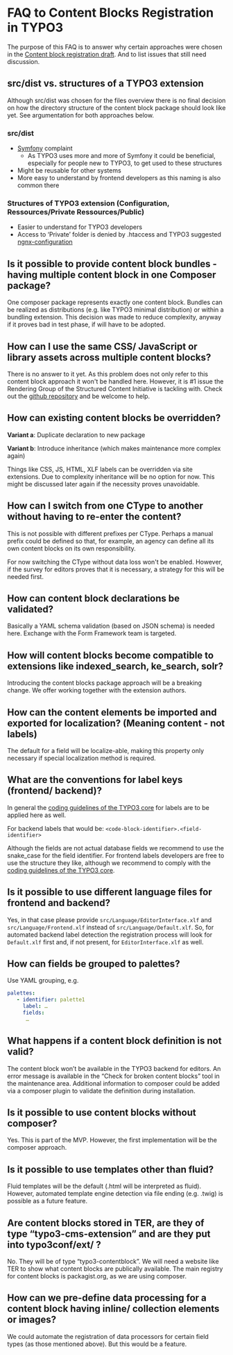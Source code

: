 # FAQ to Content Blocks Registration in TYPO3


The purpose of this FAQ is to answer why certain approaches were chosen in the [Content block registration draft](ContentBlockRegistration.md).
And to list issues that still need discussion.

## src/dist vs. structures of a TYPO3 extension

Although src/dist was chosen for the files overview there is no final decision on how the directory structure 
of the content block package should look like yet. See argumentation for both approaches below.


### src/dist
* [Symfony](https://symfony.com/) complaint
    * As TYPO3 uses more and more of Symfony it could be beneficial, especially for people new to TYPO3, to get used to these structures
* Might be reusable for other systems
* More easy to understand by frontend developers as this naming is also common there


### Structures of TYPO3 extension (Configuration, Ressources/Private Ressources/Public)
* Easier to understand for TYPO3 developers
* Access to ‘Private’ folder is denied by .htaccess and TYPO3 suggested [ngnx-configuration](https://docs.typo3.org/m/typo3/reference-coreapi/master/en-us/Security/GuidelinesAdministrators/Index.html#restrict-access-to-files-on-a-server-level)


## Is it possible to provide content block bundles - having multiple content block in one Composer package?

One composer package represents exactly one content block. Bundles can be realized as distributions (e.g. like TYPO3 minimal distribution) 
or within a bundling extension. This decision was made to reduce complexity, anyway if it proves bad in test phase, if will have to be adopted.

## How can I use the same CSS/ JavaScript or library assets across multiple content blocks?

There is no answer to it yet. As this problem does not only refer to this content block approach it won't be handled here.
However, it is #1 issue the Rendering Group of the Structured Content Initiative is tackling with. 
Check out the [github repository](https://github.com/TYPO3-Initiatives/structured-asset-rendering) and be welcome to help.

## How can existing content blocks be overridden?

**Variant a**: Duplicate declaration to new package

**Variant b**: Introduce inheritance (which makes maintenance more complex again)

Things like CSS, JS, HTML, XLF labels can be overridden via site extensions. 
Due to complexity inheritance will be no option for now. This might be discussed later again if the necessity proves unavoidable.

## How can I switch from one CType to another without having to re-enter the content? 

This is not possible with different prefixes per CType. Perhaps a manual prefix could be defined so that, 
for example, an agency can define all its own content blocks on its own responsibility.

For now switching the CType without data loss won't be enabled. However, if the survey for editors proves that it is necessary, 
a strategy for this will be needed first.

## How can content block declarations be validated?

Basically a YAML schema validation (based on JSON schema) is needed here. Exchange with the Form Framework team is targeted.


## How will content blocks become compatible to extensions like indexed_search, ke_search, solr?

Introducing the content blocks package approach will be a breaking change. We offer working together with the extension authors.

## How can the content elements be imported and exported for localization? (Meaning content - not labels)

The default for a field will be localize-able, making this property only necessary if special localization method is required.

## What are the conventions for label keys (frontend/ backend)?

In general the [coding guidelines of the TYPO3 core](https://docs.typo3.org/m/typo3/reference-coreapi/master/en-us/ApiOverview/Internationalization/XliffFormat.html#xliff-id-naming) for labels are to be applied here as well.

For backend labels that would be: `<code-block-identifier>.<field-identifier>`

Although the fields are not actual database fields we recommend to use the snake_case for the field identifier.
For frontend labels developers are free to use the structure they like, although we recommend to comply with the [coding guidelines of the TYPO3 core](https://docs.typo3.org/m/typo3/reference-coreapi/master/en-us/ApiOverview/Internationalization/XliffFormat.html#xliff-id-naming).

## Is it possible to use different language files for frontend and backend?

Yes, in that case please provide `src/Language/EditorInterface.xlf` and `src/Language/Frontend.xlf` instead of `src/Language/Default.xlf`. So, for automated backend label detection the registration process will look for` Default.xlf` first and, if not present, for `EditorInterface.xlf` as well.

## How can fields be grouped to palettes?

Use YAML grouping, e.g.
```yaml
palettes:
   - identifier: palette1
     label: …
     fields:
      …
```

## What happens if a content block definition is not valid?

The content block won’t be available in the TYPO3 backend for editors. An error message is available in the “Check for broken content blocks” tool in the maintenance area.
Additional information to composer could be added via a composer plugin to validate the definition during installation.

## Is it possible to use content blocks without composer?

Yes. This is part of the MVP. However, the first implementation will be the composer approach.

## Is it possible to use templates other than fluid?

Fluid templates will be the default (.html will be interpreted as fluid). However, automated template engine detection via file ending (e.g. .twig) is possible as a future feature.

## Are content blocks stored in TER, are they of type “typo3-cms-extension” and are they put into typo3conf/ext/ ?

No. They will be of type  “typo3-contentblock”. We will need a website like TER to show what content blocks are publically available. The main registry for content blocks is packagist.org, as we are using composer.

## How can we pre-define data processing for a content block having inline/ collection elements or images?

We could automate the registration of data processors for certain field types (as those mentioned above). But this would be a feature.
